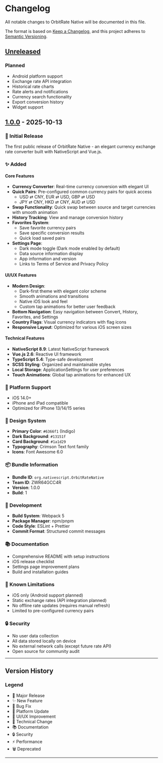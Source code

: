 # Changelog

All notable changes to OrbitRate Native will be documented in this file.

The format is based on [Keep a Changelog](https://keepachangelog.com/en/1.0.0/),
and this project adheres to [Semantic Versioning](https://semver.org/spec/v2.0.0.html).

## [Unreleased]

### Planned
- Android platform support
- Exchange rate API integration
- Historical rate charts
- Rate alerts and notifications
- Currency search functionality
- Export conversion history
- Widget support

## [1.0.0] - 2025-10-13

### 🎉 Initial Release

The first public release of OrbitRate Native - an elegant currency exchange rate converter built with NativeScript and Vue.js.

### ✨ Added

#### Core Features
- **Currency Converter**: Real-time currency conversion with elegant UI
- **Quick Pairs**: Pre-configured common currency pairs for quick access
  - USD ⇄ CNY, EUR ⇄ USD, GBP ⇄ USD
  - JPY ⇄ CNY, HKD ⇄ CNY, AUD ⇄ USD
- **Swap Functionality**: Quick swap between source and target currencies with smooth animation
- **History Tracking**: View and manage conversion history
- **Favorites System**: 
  - Save favorite currency pairs
  - Save specific conversion results
  - Quick load saved pairs
- **Settings Page**:
  - Dark mode toggle (Dark mode enabled by default)
  - Data source information display
  - App information and version
  - Links to Terms of Service and Privacy Policy

#### UI/UX Features
- **Modern Design**:
  - Dark-first theme with elegant color scheme
  - Smooth animations and transitions
  - Native iOS look and feel
  - Custom tap animations for better user feedback
- **Bottom Navigation**: Easy navigation between Convert, History, Favorites, and Settings
- **Country Flags**: Visual currency indicators with flag icons
- **Responsive Layout**: Optimized for various iOS screen sizes

#### Technical Features
- **NativeScript 8.9**: Latest NativeScript framework
- **Vue.js 2.6**: Reactive UI framework
- **TypeScript 5.4**: Type-safe development
- **SCSS Styling**: Organized and maintainable styles
- **Local Storage**: ApplicationSettings for user preferences
- **Touch Animations**: Global tap animations for enhanced UX

### 📱 Platform Support
- iOS 14.0+
- iPhone and iPad compatible
- Optimized for iPhone 13/14/15 series

### 🎨 Design System
- **Primary Color**: `#6366f1` (Indigo)
- **Dark Background**: `#13151f`
- **Card Background**: `#1a1d29`
- **Typography**: Crimson Text font family
- **Icons**: Font Awesome 6.0

### 📦 Bundle Information
- **Bundle ID**: `org.nativescript.OrbitRateNative`
- **Team ID**: ZWR64GCC4R
- **Version**: 1.0.0
- **Build**: 1

### 🔧 Development
- **Build System**: Webpack 5
- **Package Manager**: npm/pnpm
- **Code Style**: ESLint + Prettier
- **Commit Format**: Structured commit messages

### 📚 Documentation
- Comprehensive README with setup instructions
- iOS release checklist
- Settings page improvement plans
- Build and installation guides

### 🐛 Known Limitations
- iOS only (Android support planned)
- Static exchange rates (API integration planned)
- No offline rate updates (requires manual refresh)
- Limited to pre-configured currency pairs

### 🔒 Security
- No user data collection
- All data stored locally on device
- No external network calls (except future rate API)
- Open source for community audit

---

## Version History

### Legend
- 🎉 Major Release
- ✨ New Feature
- 🐛 Bug Fix
- 📱 Platform Update
- 🎨 UI/UX Improvement
- 🔧 Technical Change
- 📚 Documentation
- 🔒 Security
- ⚡ Performance
- 🗑️ Deprecated

---

[Unreleased]: https://github.com/OrbitRate/OrbitRate-Native/compare/v1.0.0...HEAD
[1.0.0]: https://github.com/OrbitRate/OrbitRate-Native/releases/tag/v1.0.0

